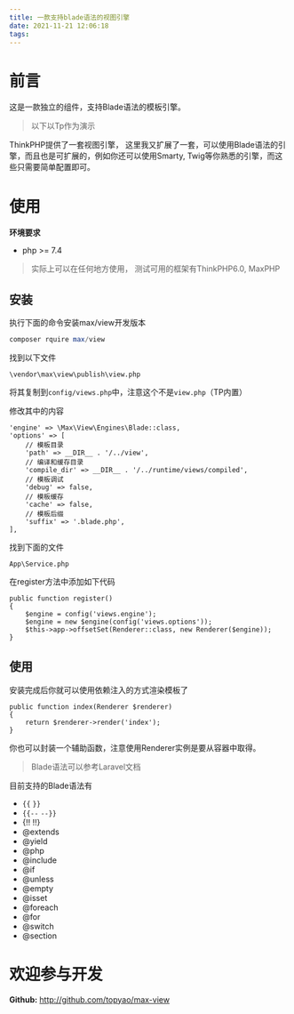 ```yaml
---
title: 一款支持blade语法的视图引擎
date: 2021-11-21 12:06:18
tags:
---
```


# 前言

这是一款独立的组件，支持Blade语法的模板引擎。

>以下以Tp作为演示

ThinkPHP提供了一套视图引擎， 这里我又扩展了一套，可以使用Blade语法的引擎，而且也是可扩展的，例如你还可以使用Smarty, Twig等你熟悉的引擎，而这些只需要简单配置即可。

# 使用

**环境要求**

- php >= 7.4

> 实际上可以在任何地方使用， 测试可用的框架有ThinkPHP6.0, MaxPHP

## 安装

执行下面的命令安装max/view开发版本

```php
composer rquire max/view
```

找到以下文件
```
\vendor\max\view\publish\view.php
```

将其复制到`config/views.php`中，注意这个不是`view.php`（TP内置）

修改其中的内容

```
'engine' => \Max\View\Engines\Blade::class,
'options' => [
	// 模板目录
	'path' => __DIR__ . '/../view',
	// 编译和缓存目录
	'compile_dir' => __DIR__ . '/../runtime/views/compiled',
	// 模板调试
	'debug' => false,
	// 模板缓存
	'cache' => false,
	// 模板后缀
	'suffix' => '.blade.php',
],
```

找到下面的文件

```
App\Service.php
```

在register方法中添加如下代码

```
public function register()
{
	$engine = config('views.engine');
	$engine = new $engine(config('views.options'));
	$this->app->offsetSet(Renderer::class, new Renderer($engine));
}
```

## 使用

安装完成后你就可以使用依赖注入的方式渲染模板了

```
public function index(Renderer $renderer)
{
	return $renderer->render('index');
}
```

你也可以封装一个辅助函数，注意使用Renderer实例是要从容器中取得。

> Blade语法可以参考Laravel文档

目前支持的Blade语法有

- `{{` `}}`
- `{{--` `--}}`
- {!!  !!}
- @extends
- @yield
- @php
- @include
- @if
- @unless
- @empty
- @isset
- @foreach
- @for
- @switch
- @section

# 欢迎参与开发
**Github:** http://github.com/topyao/max-view